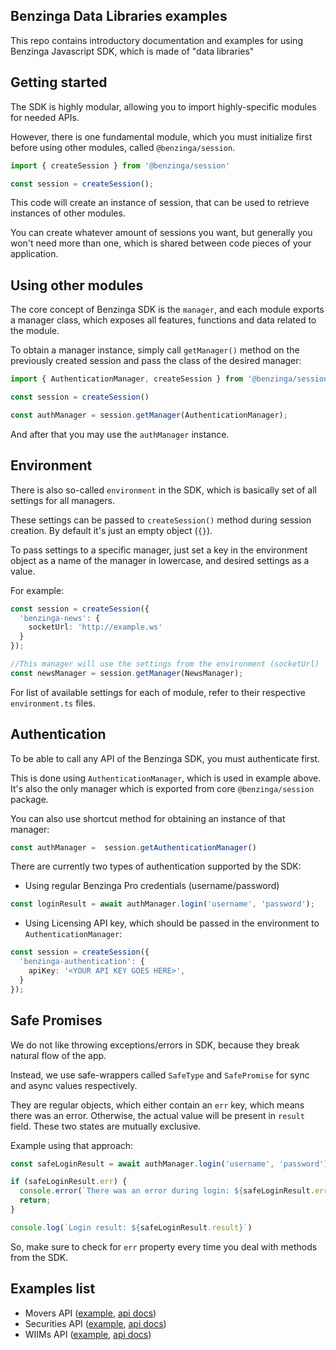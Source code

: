 ## Benzinga Data Libraries examples

This repo contains introductory documentation and examples for using Benzinga Javascript SDK, which is made of "data libraries"

## Getting started

The SDK is highly modular, allowing you to import highly-specific modules for needed APIs.

However, there is one fundamental module, which you must initialize first before using other modules, called `@benzinga/session`.

```ts
import { createSession } from '@benzinga/session'

const session = createSession();
```

This code will create an instance of session, that can be used to retrieve instances of other modules.

You can create whatever amount of sessions you want, but generally you won't need more than one, which is shared between code pieces of your application.

## Using other modules

The core concept of Benzinga SDK is the `manager`, and each module exports a manager class, which exposes all features, functions and data related to the module.

To obtain a manager instance, simply call `getManager()` method on the previously created session and pass the class of the desired manager:

```ts
import { AuthenticationManager, createSession } from '@benzinga/session';

const session = createSession()

const authManager = session.getManager(AuthenticationManager);
```

And after that you may use the `authManager` instance.

## Environment

There is also so-called `environment` in the SDK, which is basically set of all settings for all managers.

These settings can be passed to `createSession()` method during session creation. By default it's just an empty object (`{}`).

To pass settings to a specific manager, just set a key in the environment object as a name of the manager in lowercase, and desired settings as a value.

For example:

```ts
const session = createSession({
  'benzinga-news': {
    socketUrl: 'http://example.ws'
  }
});

//This manager will use the settings from the environment (socketUrl)
const newsManager = session.getManager(NewsManager);
```
For list of available settings for each of module, refer to their respective `environment.ts` files.

## Authentication

To be able to call any API of the Benzinga SDK, you must authenticate first.

This is done using `AuthenticationManager`, which is used in example above.
It's also the only manager which is exported from core `@benzinga/session` package.

You can also use shortcut method for obtaining an instance of that manager:

```ts
const authManager =  session.getAuthenticationManager()
```

There are currently two types of authentication supported by the SDK:

* Using regular Benzinga Pro credentials (username/password)

```ts
const loginResult = await authManager.login('username', 'password');
```

* Using Licensing API key, which should be passed in the environment to `AuthenticationManager`:

```ts
const session = createSession({
  'benzinga-authentication': {
    apiKey: '<YOUR API KEY GOES HERE>',
  }
});
```

## Safe Promises

We do not like throwing exceptions/errors in SDK, because they break natural flow of the app.

Instead, we use safe-wrappers called `SafeType` and `SafePromise` for sync and async values respectively.

They are regular objects, which either contain an `err` key, which means there was an error. Otherwise, the actual value will be present in `result` field. These two states are mutually exclusive.

Example using that approach:

```ts
const safeLoginResult = await authManager.login('username', 'password');

if (safeLoginResult.err) {
  console.error(`There was an error during login: ${safeLoginResult.err}`);
  return;
}

console.log(`Login result: ${safeLoginResult.result}`)
```

So, make sure to check for `err` property every time you deal with methods from the SDK.

## Examples list

* Movers API ([example](src/examples/movers.ts), [api docs](https://docs.benzinga.com/benzinga/movers-v1.html))
* Securities API ([example](src/examples/securities.ts), [api docs](https://docs.benzinga.com/benzinga/fundamentals-v2.1.html))
* WIIMs API ([example](src/examples/wiims.ts), [api docs](https://docs.benzinga.com/benzinga/wiims.html))